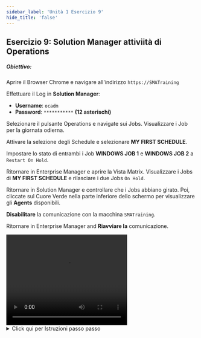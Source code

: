 ```yaml
---
sidebar_label: 'Unità 1 Esercizio 9'
hide_title: 'false'
---
```


## Esercizio 9: Solution Manager attiviità di Operations

##### Obiettivo:

Aprire il Browser Chrome e navigare all'indirizzo ```https://SMATraining```

Effettuare il Log in **Solution Manager**: 

* **Username**: ```ocadm```
* **Password**: ```***********``` **(12 asterischi)**

Selezionare il pulsante Operations e navigate sui Jobs. Visualizzare i Job per la giornata odierna.

Attivare la selezione degli Schedule e selezionare **MY FIRST SCHEDULE**.

Impostare lo stato di entrambi i Job **WINDOWS JOB 1** e **WINDOWS JOB 2** a ```Restart On Hold```.

Ritornare in Enterprise Manager e aprire la Vista Matrix. Visualizzare i Jobs di **MY FIRST SCHEDULE** e rilasciare i due Jobs ```On Hold```.

Ritornare in Solution Manager e controllare che i Jobs abbiano girato. Poi, cliccate sul Cuore Verde nella parte inferiore dello schermo per visualizzare gli **Agents** disponibili.

**Disabilitare** la comunicazione con la macchina ```SMATraining```.

Ritornare in Enterprise Manager and **Riavviare la** comunicazione.

<div>
<video width="320" height="240" controls>
  <source src="videobasic/U1E9.mp4" type="video/mp4"></source>
Your browser does not support the video tag.
</video>
</div>

<details>

<summary>Click qui per Istruzioni passo passo</summary>

1.	Avviare **Google Chrome** e andare all'indirizzo:
```
https://SMATraining
```
  * Se compare un Pop-Up di login ulteriore al login del **Solution Manager** selezionare **Cancel**.
2.	In the **Solution Manager login screen** enter the following:

  *	Username: ```ocadm```
  * Password: ```************``` (12 asterischi)

3. Fare clic su **Sign in**.
4. Nella schermata **Solution Manager Home** fare click sul pulstante **Operations**.
5. Nella schermata **Operations Summary** fare click sul pulstante **Jobs**.
6. Qunado la scheramta **Processes** viene presentata, assicuratevi di avere la **data** selezionata sul lato sinistro dello schermo.
7. Abilitate la selezione **Enable/Disable Schedules** (in alto a destra dello schermo).
    * Verrà presentato l'elenco degli Schedule della giornata odierna
8. Fare Click su **My First Schedule**.
    * Dovresti essere in grado di vedere tutti e 4 i Job costruiti per oggi nella lista dei Jobs.
9. Dalla lista dei Job selezionare **Windows Job 1** e **Windows Job 2**.
10. Fare clic con il tasto destro del mouse su uno dei Jobs.
    * Comparirà sulla destra il riquadro **Job Status Update**.
    * Notate che non tutte le azioni sono disponibili. Solo le azioni che possono essere eseguite per entrambi i Jobs.
11. Seleziona ```Restart on Hold```.
    * Solution Manager mostrerà un messaggio nella parte superiore dello schermo che conferma che l'azione è stata elaborata.
12. Chiudere la schermata **Job Status Update** minimizzare Google Chrome e tornare a **Enterprise Manager**.
13. Apreire la vista **List** o **Matrix**, andare alla data di oggi e controllare i Job sotto **My First Schedule**.
    * Lo stato dei Job **Windows Job 1** and **Windows Job 2** dovrebbero essere ```On Hold```.
14. Sempre dall' **Enterprise Manager**, Fare clic con il tasto destro del mouse sui Job e selezionare ```Release```. È necessario eseguire questa azione per ogni Job.
15. Tornare nel **Solution Manager**. Cosa è successo al **Windows Job 1** e **Windows Job 2**?
16. Dal **Solution Manager**, fare click sul pulsante Back (in alto a destra).
17. Fare click **sull'icona verde del cuore** situato in basso a destra dello schermo.
    * **Solution Manager** mostrerà la schermata degli **Agents**.
18. Selezionare la Macchina ```SMATraining``` e premere il pulsante destro.
19. Nella Scheramta **Agent Status Update** (sul lato destro), fare click su **Disable Communication**.
20. Chiudere la schermata **Agent Status Update**, ridurre a icona Google Chrome e tornare a **Enterprise Manager**.
21. Aprire la scheda Stato della macchina e controllare lo stato della macchina ```SMATraining```.
    * Dovrebbe essere ```Not Responding``` (Grigio).
22. Fare clic con il tasto destro del mouse sulla macchina e selezionare **Start Communication**.
23. Chiudere tutte le schede in **Enterprise Manager**.
23. Chiudere **Google Chrome**.

</details>
